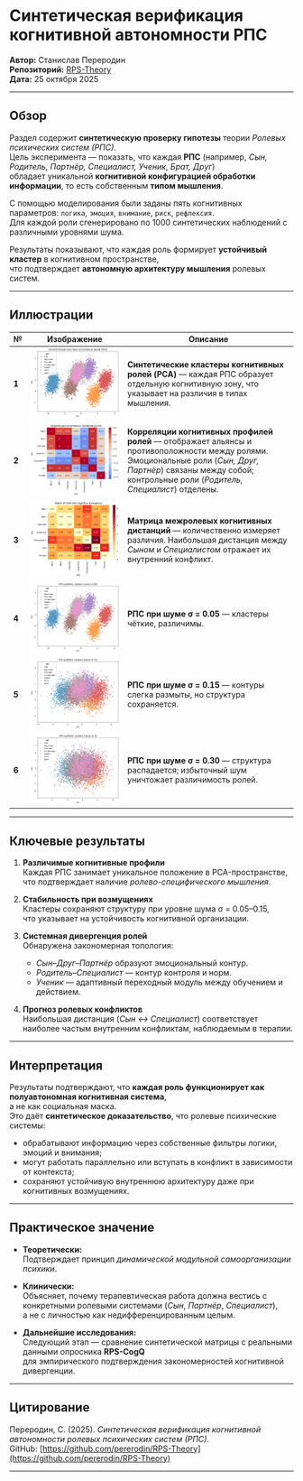 #  Синтетическая верификация когнитивной автономности РПС

**Автор:** Станислав Переродин  
**Репозиторий:** [RPS-Theory](https://github.com/pererodin/RPS-Theory)  
**Дата:** 25 октября 2025  

---

## Обзор

Раздел содержит **синтетическую проверку гипотезы** теории *Ролевых психических систем (РПС)*.  
Цель эксперимента — показать, что каждая **РПС** (например, *Сын, Родитель, Партнёр, Специалист, Ученик, Брат, Друг*)  
обладает уникальной **когнитивной конфигурацией обработки информации**, то есть собственным **типом мышления**.

С помощью моделирования были заданы пять когнитивных параметров:
`логика`, `эмоция`, `внимание`, `риск`, `рефлексия`.  
Для каждой роли сгенерировано по 1000 синтетических наблюдений с различными уровнями шума.

Результаты показывают, что каждая роль формирует **устойчивый кластер** в когнитивном пространстве,  
что подтверждает **автономную архитектуру мышления** ролевых систем.

---

## Иллюстрации

| № | Изображение | Описание |
|---|--------------|-----------|
| **1** | ![PCA](images/Synthetic%20clusters%20of%20cognitive%20roles%20(PCA).png) | **Синтетические кластеры когнитивных ролей (PCA)** — каждая РПС образует отдельную когнитивную зону, что указывает на различия в типах мышления. |
| **2** | ![Correlations](images/Correlations%20of%20cognitive%20role%20profiles.png) | **Корреляции когнитивных профилей ролей** — отображает альянсы и противоположности между ролями. Эмоциональные роли (*Сын, Друг, Партнёр*) связаны между собой; контрольные роли (*Родитель, Специалист*) отделены. |
| **3** | ![Divergence](images/Matrix%20of%20inter-role%20cognitive%20divergence.png) | **Матрица межролевых когнитивных дистанций** — количественно измеряет различия. Наибольшая дистанция между *Сыном* и *Специалистом* отражает их внутренний конфликт. |
| **4** | ![Noise 0.05](images/RPS%20synthetic%20clusters%20noise%20-%200.5.png) | **РПС при шуме σ = 0.05** — кластеры чёткие, различимы. |
| **5** | ![Noise 0.15](images/RPS%20synthetic%20clusters%20noise%200.15.png) | **РПС при шуме σ = 0.15** — контуры слегка размыты, но структура сохраняется. |
| **6** | ![Noise 0.30](images/RPS%20synthetic%20clusters%20noise%200.30.png) | **РПС при шуме σ = 0.30** — структура распадается; избыточный шум уничтожает различимость ролей. |

---

## Ключевые результаты

1. **Различимые когнитивные профили**  
   Каждая РПС занимает уникальное положение в PCA-пространстве,  
   что подтверждает наличие *ролево-специфического мышления*.

2. **Стабильность при возмущениях**  
   Кластеры сохраняют структуру при уровне шума σ = 0.05–0.15,  
   что указывает на устойчивость когнитивной организации.

3. **Системная дивергенция ролей**  
   Обнаружена закономерная топология:
   - *Сын–Друг–Партнёр* образуют эмоциональный контур.  
   - *Родитель–Специалист* — контур контроля и норм.  
   - *Ученик* — адаптивный переходный модуль между обучением и действием.

4. **Прогноз ролевых конфликтов**  
   Наибольшая дистанция (*Сын ↔ Специалист*) соответствует  
   наиболее частым внутренним конфликтам, наблюдаемым в терапии.

---

## Интерпретация

Результаты подтверждают, что **каждая роль функционирует как полуавтономная когнитивная система**,  
а не как социальная маска.  
Это даёт **синтетическое доказательство**, что ролевые психические системы:

- обрабатывают информацию через собственные фильтры логики, эмоций и внимания;  
- могут работать параллельно или вступать в конфликт в зависимости от контекста;  
- сохраняют устойчивую внутреннюю архитектуру даже при когнитивных возмущениях.

---

## Практическое значение

- **Теоретически:**  
  Подтверждает принцип *динамической модульной самоорганизации психики*.  

- **Клинически:**  
  Объясняет, почему терапевтическая работа должна вестись с конкретными ролевыми системами (*Сын*, *Партнёр*, *Специалист*),  
  а не с личностью как недифференцированным целым.

- **Дальнейшие исследования:**  
  Следующий этап — сравнение синтетической матрицы с реальными данными опросника **RPS-CogQ**  
  для эмпирического подтверждения закономерностей когнитивной дивергенции.

---

## Цитирование

Переродин, С. (2025). *Синтетическая верификация когнитивной автономности ролевых психических систем (РПС).*  
GitHub: [https://github.com/pererodin/RPS-Theory](https://github.com/pererodin/RPS-Theory)

---

